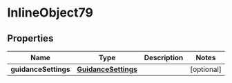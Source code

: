 

# InlineObject79

## Properties

Name | Type | Description | Notes
------------ | ------------- | ------------- | -------------
**guidanceSettings** | [**GuidanceSettings**](GuidanceSettings.md) |  |  [optional]



